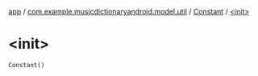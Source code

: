 [app](../../index.md) / [com.example.musicdictionaryandroid.model.util](../index.md) / [Constant](index.md) / [&lt;init&gt;](./-init-.md)

# &lt;init&gt;

`Constant()`